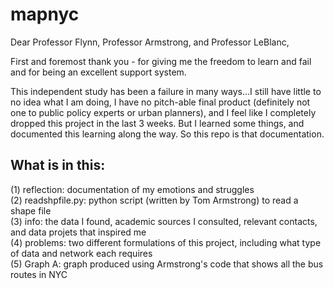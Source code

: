 # mapnyc
Dear Professor Flynn, Professor Armstrong, and Professor LeBlanc, 

First and foremost thank you - for giving me the freedom to learn and fail and for being an excellent support system. 

This independent study has been a failure in many ways...I still have little to no idea what I am doing, I have no pitch-able final product (definitely not one to public policy experts or urban planners), and I feel like I completely dropped this project in the last 3 weeks. But I learned some things, and documented this learning along the way. So this repo is that documentation. 

## What is in this: 
(1) reflection: documentation of my emotions and struggles <br />
(2) readshpfile.py: python script (written by Tom Armstrong) to read a shape file <br />
(3) info: the data I found, academic sources I consulted, relevant contacts, and data projets that inspired me <br />
(4) problems: two different formulations of this project, including what type of data and network each requires <br />
(5) Graph A: graph produced using Armstrong's code that shows all the bus routes in NYC
